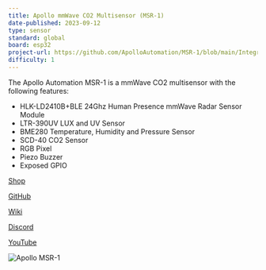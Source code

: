 ```yaml
---
title: Apollo mmWave CO2 Multisensor (MSR-1)
date-published: 2023-09-12
type: sensor
standard: global
board: esp32
project-url: https://github.com/ApolloAutomation/MSR-1/blob/main/Integrations/ESPHome/MSR-1.yaml
difficulty: 1
---
```


The Apollo Automation MSR-1 is a mmWave CO2 multisensor with the following features:

- HLK-LD2410B+BLE 24Ghz Human Presence mmWave Radar Sensor Module
- LTR-390UV LUX and UV Sensor
- BME280 Temperature, Humidity and Pressure Sensor
- SCD-40 CO2 Sensor
- RGB Pixel
- Piezo Buzzer
- Exposed GPIO

[Shop](https://shop.apolloautomation.cloud/products/multisensor-mk1)

[GitHub](https://github.com/ApolloAutomation/MSR-1)

[Wiki](https://wiki.apolloautomation.cloud/)

[Discord](https://discord.gg/mMNgQPyF94)

[YouTube](https://www.youtube.com/@ApolloAutomation)

![Apollo MSR-1](.jpg "Apollo MSR-1")
